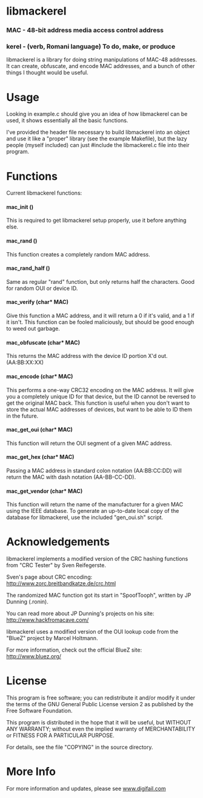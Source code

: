 libmackerel
==============

### MAC - 48-bit address media access control address
### kerel - (verb, Romani language) To do, make, or produce

libmackerel is a library for doing string manipulations of MAC-48 addresses. It
can create, obfuscate, and encode MAC addresses, and a bunch of other things I
thought would be useful.

Usage
==============
Looking in example.c should give you an idea of how libmackerel can be used, it
shows essentially all the basic functions.

I've provided the header file necessary to build libmackerel into an object and
use it like a "proper" library (see the example Makefile), but the lazy people
(myself included) can just #include the libmackerel.c file into their program.

Functions
==============
Current libmackerel functions:

#### mac_init ()
This is required to get libmackerel setup properly, use it before anything
else.

#### mac_rand ()
This function creates a completely random MAC address.

#### mac_rand_half ()
Same as regular "rand" function, but only returns half the characters. Good for
random OUI or device ID.

#### mac_verify (char* MAC)
Give this function a MAC address, and it will return a 0 if it's valid, and a
1 if it isn't. This function can be fooled maliciously, but should be good
enough to weed out garbage.

#### mac_obfuscate (char* MAC)
This returns the MAC address with the device ID portion X'd out. (AA:BB:XX:XX)

#### mac_encode (char* MAC)
This performs a one-way CRC32 encoding on the MAC address. It will give you a
completely unique ID for that device, but the ID cannot be reversed to get the
original MAC back. This function is useful when you don't want to store the
actual MAC addresses of devices, but want to be able to ID them in the future.

#### mac_get_oui (char* MAC)
This function will return the OUI segment of a given MAC address.

#### mac_get_hex (char* MAC)
Passing a MAC address in standard colon notation (AA:BB:CC:DD) will return the
MAC with dash notation (AA-BB-CC-DD).

#### mac_get_vendor (char* MAC)
This function will return the name of the manufacturer for a given MAC using
the IEEE database. To generate an up-to-date local copy of the database for
libmackerel, use the included "gen_oui.sh" script.

Acknowledgements
==============

libmackerel implements a modified version of the CRC hashing functions from
"CRC Tester" by Sven Reifegerste.

Sven's page about CRC encoding: http://www.zorc.breitbandkatze.de/crc.html

The randomized MAC function got its start in "SpoofTooph", written by JP
Dunning (.ronin).

You can read more about JP Dunning's projects on his site:
http://www.hackfromacave.com/

libmackerel uses a modified version of the OUI lookup code from the "BlueZ"
project by Marcel Holtmann.

For more information, check out the official BlueZ site:
http://www.bluez.org/

License
==============

This program is free software; you can redistribute it and/or modify it under
the terms of the GNU General Public License version 2 as published by the Free
Software Foundation.

This program is distributed in the hope that it will be useful, but WITHOUT ANY
WARRANTY; without even the implied warranty of MERCHANTABILITY or FITNESS FOR A
PARTICULAR PURPOSE.

For details, see the file "COPYING" in the source directory.

More Info
==============

For more information and updates, please see www.digifail.com
